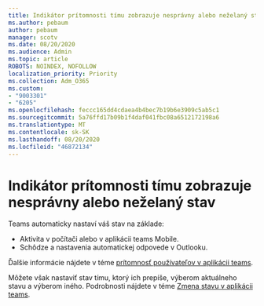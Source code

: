 ```yaml
---
title: Indikátor prítomnosti tímu zobrazuje nesprávny alebo neželaný stav
ms.author: pebaum
author: pebaum
manager: scotv
ms.date: 08/20/2020
ms.audience: Admin
ms.topic: article
ROBOTS: NOINDEX, NOFOLLOW
localization_priority: Priority
ms.collection: Adm_O365
ms.custom:
- "9003301"
- "6205"
ms.openlocfilehash: feccc165dd4cdaea4b4bec7b19b6e3909c5ab5c1
ms.sourcegitcommit: 5a76ffd17b09b1f4daf041fbc08a6512172198a6
ms.translationtype: MT
ms.contentlocale: sk-SK
ms.lasthandoff: 08/20/2020
ms.locfileid: "46872134"
---
```

# <a name="teams-presence-indicator-shows-incorrect-or-unwanted-status"></a>Indikátor prítomnosti tímu zobrazuje nesprávny alebo neželaný stav

Teams automaticky nastaví váš stav na základe:

- Aktivita v počítači alebo v aplikácii teams Mobile.
- Schôdze a nastavenia automatickej odpovede v Outlooku.

Ďalšie informácie nájdete v téme [prítomnosť používateľov v aplikácii teams](https://docs.microsoft.com/microsoftteams/presence-admins).  

Môžete však nastaviť stav tímu, ktorý ich prepíše, výberom aktuálneho stavu a výberom iného. Podrobnosti nájdete v téme [Zmena stavu v aplikácii teams](https://support.microsoft.com/office/change-your-status-in-teams-ce36ed14-6bc9-4775-a33e-6629ba4ff78e).